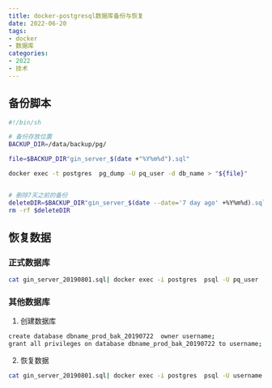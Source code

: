 ```yaml
---
title: docker-postgresql数据库备份与恢复
date: 2022-06-20
tags:
- docker
- 数据库
categories:
- 2022
- 技术
---
```


## 备份脚本
```sh
#!/bin/sh

# 备份存放位置
BACKUP_DIR=/data/backup/pg/

file=$BACKUP_DIR"gin_server_$(date +"%Y%m%d").sql"

docker exec -t postgres  pg_dump -U pq_user -d db_name > "${file}"


# 删除7天之前的备份
deleteDIR=$BACKUP_DIR"gin_server_$(date --date='7 day ago' +%Y%m%d).sql"
rm -rf $deleteDIR
```

## 恢复数据
### 正式数据库
```sh
cat gin_server_20190801.sql| docker exec -i postgres  psql -U pq_user
```
### 其他数据库
1. 创建数据库
```sh
create database dbname_prod_bak_20190722  owner username;
grant all privileges on database dbname_prod_bak_20190722 to username;
```
2. 恢复数据
```sh
cat gin_server_20190801.sql| docker exec -i postgres  psql -U username -d dbname_prod_bak_20190722
```











